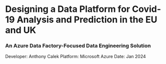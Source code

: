 # Designing a Data Platform for Covid-19 Analysis and Prediction in the EU and UK
### An Azure Data Factory-Focused Data Engineering Solution

Developer: Anthony Calek
Platform: Microsoft Azure
Date: Jan 2024

